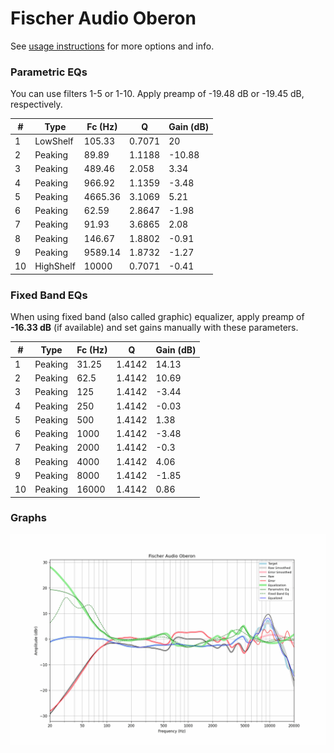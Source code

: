 # Fischer Audio Oberon
See [usage instructions](https://github.com/jaakkopasanen/AutoEq#usage) for more options and info.

### Parametric EQs
You can use filters 1-5 or 1-10. Apply preamp of -19.48 dB or -19.45 dB, respectively.

|   # | Type      |   Fc (Hz) |      Q |   Gain (dB) |
|-----|-----------|-----------|--------|-------------|
|   1 | LowShelf  |    105.33 | 0.7071 |       20    |
|   2 | Peaking   |     89.89 | 1.1188 |      -10.88 |
|   3 | Peaking   |    489.46 | 2.058  |        3.34 |
|   4 | Peaking   |    966.92 | 1.1359 |       -3.48 |
|   5 | Peaking   |   4665.36 | 3.1069 |        5.21 |
|   6 | Peaking   |     62.59 | 2.8647 |       -1.98 |
|   7 | Peaking   |     91.93 | 3.6865 |        2.08 |
|   8 | Peaking   |    146.67 | 1.8802 |       -0.91 |
|   9 | Peaking   |   9589.14 | 1.8732 |       -1.27 |
|  10 | HighShelf |  10000    | 0.7071 |       -0.41 |

### Fixed Band EQs
When using fixed band (also called graphic) equalizer, apply preamp of **-16.33 dB** (if available) and set gains manually with these parameters.

|   # | Type    |   Fc (Hz) |      Q |   Gain (dB) |
|-----|---------|-----------|--------|-------------|
|   1 | Peaking |     31.25 | 1.4142 |       14.13 |
|   2 | Peaking |     62.5  | 1.4142 |       10.69 |
|   3 | Peaking |    125    | 1.4142 |       -3.44 |
|   4 | Peaking |    250    | 1.4142 |       -0.03 |
|   5 | Peaking |    500    | 1.4142 |        1.38 |
|   6 | Peaking |   1000    | 1.4142 |       -3.48 |
|   7 | Peaking |   2000    | 1.4142 |       -0.3  |
|   8 | Peaking |   4000    | 1.4142 |        4.06 |
|   9 | Peaking |   8000    | 1.4142 |       -1.85 |
|  10 | Peaking |  16000    | 1.4142 |        0.86 |

### Graphs
![](./Fischer%20Audio%20Oberon.png)
